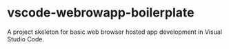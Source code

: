 # vscode-webrowapp-boilerplate
A project skeleton for basic web browser hosted app development in Visual Studio Code.
